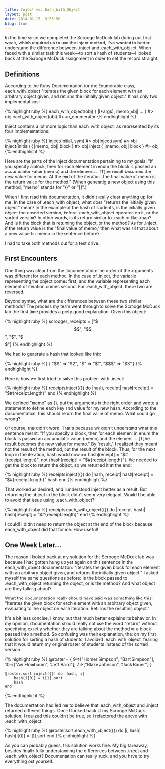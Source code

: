 ```yaml
---
title: Inject vs. Each_With_Object
layout: post
date: 2014-02-15  9:53:50
blog: true
---
```


In the time since we completed the Scrooge McDuck lab during out first week, which required us to use the inject method, I've wanted to better understand the difference between .inject and .each_with_object. When faced with a similar task this week—to sort a hash of students—I looked back at the Scrooge McDuck assignment in order to set the record straight.

## Definitions

According to the Ruby Documentation for the Enumerable class, each_with_object "iterates the given block for each element with an arbitrary object given, and returns the initially given object." It has only two implementations:

{% highlight ruby %}
  each_with_object(obj) { |(*args), memo_obj| ... } #> obj
  each_with_object(obj) #> an_enumerator
{% endhighlight %}

Inject contains a lot more logic than each_with_object, as represented by its four implementations:

{% highlight ruby %}
  inject(initial, sym) #> obj
  inject(sym) #> obj
  inject(initial) { |memo, obj| block } #> obj
  inject { |memo, obj| block } #> obj
{% endhighlight %}

Here are the parts of the inject documentation pertaining to my goals: "If you specify a block, then for each element in enum the block is passed an accumulator value (memo) and the element. ...[T]he result becomes the new value for memo. At the end of the iteration, the final value of memo is the return value for the method." (When generatig a new object using this method, "memo" stands for "{}" or "[]".)

When I first read this documentation, it didn't really clear anything up for me. In the case of .each_with_object, what does "returns the initially given object" mean? In the example of the hash of students, is the initially given object the unsorted version, before .each_with_object operated on it, or the sorted version? In other words, is its return similar to .each or like .map? And is it the block that is returning the object, or the method? As for .inject, if the return value is the "final value of memo," then what was all that about a new value for memo in the sentence before?

I had to take both methods out for a test drive.

## First Encounters

One thing was clear from the documentation: the order of the arguments was different for each method. In the case of .inject, the variable representing the object comes first, and the variable representing each element of iteration comes second. For .each_with_object, these two are reversed.

Beyond syntax, what are the differences between these two similar methods? The process my team went through to solve the Scrooge McDuck lab the first time provides a prety good explanation. Given this object:

{% highlight ruby %}
  scrooges_receipts = ["$$$", "$$$$$$$$$$", "$", "$$$$$$"]
{% endhighlight %}

We had to generate a hash that looked like this:

{% highlight ruby %}
  {
     "$$"  => "$2",
     "$"   => "$1",
     "$$$" => "$3"
  }
{% endhighlight %}

Here is how we first tried to solve this problem with .inject:

{% highlight ruby %}
	receipts.inject({}) do |hash, receipt|
    hash[receipt] = "$#{receipt.length}"
  end
{% endhighlight %}

We defined "memo" as {}, put the arguments in the right order, and wrote a statement to define each key and value for my new hash. According to the documentation, this should return the final value of memo. What could go wrong?

Of course, this didn't work. That's because we didn't understand what this sentence meant: "If you specify a block, then for each element in enum the block is passed an accumulator value (memo) and the element. ...[T]he result becomes the new value for memo." By "result," I realized they meant not the result of the method, but the result of the block. Thus, for the next loop in the iteration, hash would now == hash[receipt] = "$#{receipt.length}", not {hash[receipt] = "$#{receipt.length}"}. We needed to get the block to return the object, so we returned it at the end:

{% highlight ruby %}
	receipts.inject({}) do |hash, receipt|
    hash[receipt] = "$#{receipt.length}"
    hash
  end
{% endhighlight %}

That worked as desired, and I understood inject better as a result. But returning the object in the block didn't seem very elegant. Would I be able to avoid that issue using .each_with_object?

{% highlight ruby %}
	receipts.each_with_object({}) do |receipt, hash|
  	hash[receipt] = "$#{receipt.length}"
 	end
{% endhighlight %}

I could! I didn't need to return the object at the end of the block because each_with_object did that for me. How useful!

## One Week Later...

The reason I looked back at my solution for the Scrooge McDuck lab was because I had gotten hung up yet again on this sentence in the each_with_object documentation: "Iterates the given block for each element with an arbitrary object given, and returns the initially given object." I asked myself the same questions as before: Is the block passed to .each_with_object returning the object, or is the method? And what object are they talking about?

What the documentation really should have said was something like this: "Iterates the given block for each element with an arbitrary object given, evaluating to the object on each iteration. Returns the resulting object."

It's a bit less concise, I know, but that much better explains its behavior. In my opinion, documentation should really not use the word "return" without specifying exactly whether they are talking about the method or a block passed into a method. So confusing was their explanation, that on my first solution for sorting a hash of students, I avoided .each_with_object, fearing that it would return my original roster of students instead of the sorted version.

{% highlight ruby %}
	@roster = {
	9=>["Homer Simpson", "Bart Simpson"],
	10=>["Avi Flombaum", "Jeff Baird"],
	7=>["Blake Johnson", "Jack Bauer"]
	}

	@roster.sort.inject({}) do |hash, i|
		hash[i[0]] = i[1].sort
		hash
	end
{% endhighlight %}

The documentation had led me to believe that .each_with_object and .inject returned different things. Once I looked back at my Scrooge McDuck solution, I realized this couldn't be true, so I refactored the above with .each_with_object.

{% highlight ruby %}
  @roster.sort.each_with_object({}) do |i, hash|
    hash[i[0]] = i[1].sort
  end
{% endhighlight %}

As you can probably guess, this solution works fine. My big takeaway, besides finally fully understanding the differences between .inject and .each_with_object? Documentation can really suck, and you have to try everything out yourself.
